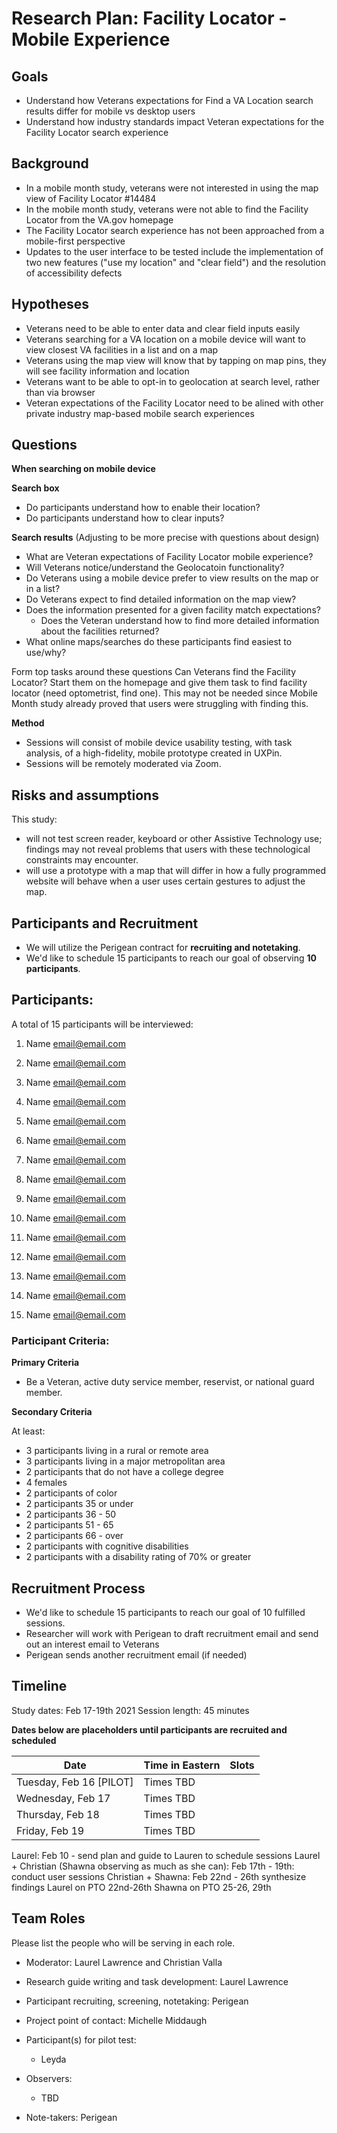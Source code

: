 # Research Plan: Facility Locator - Mobile Experience

## Goals
- Understand how Veterans expectations for Find a VA Location search results differ for mobile vs desktop users
- Understand how industry standards impact Veteran expectations for the Facility Locator search experience

## Background 

- In a mobile month study, veterans were not interested in using the map view of Facility Locator #14484
- In the mobile month study, veterans were not able to find the Facility Locator from the VA.gov homepage
- The Facility Locator search experience has not been approached from a mobile-first perspective
- Updates to the user interface to be tested include the implementation of two new features ("use my location" and "clear field") and the resolution of accessibility defects

## Hypotheses

- Veterans need to be able to enter data and clear field inputs easily
- Veterans searching for a VA location on a mobile device will want to view closest VA facilities in a list and on a map
- Veterans using the map view will know that by tapping on map pins, they will see facility information and location
- Veterans want to be able to opt-in to geolocation at search level, rather than via browser
- Veteran expectations of the Facility Locator need to be alined with other private industry map-based mobile search experiences

## Questions

**When searching on mobile device**

**Search box**
- Do participants understand how to enable their location?
- Do participants understand how to clear inputs?

**Search results** (Adjusting to be more precise with questions about design)
- What are Veteran expectations of Facility Locator mobile experience?
- Will Veterans notice/understand the Geolocatoin functionality?
- Do Veterans using a mobile device prefer to view results on the map or in a list?
- Do Veterans expect to find detailed information on the map view?
- Does the information presented for a given facility match expectations?
  -  Does the Veteran understand how to find more detailed information about the facilities returned?
- What online maps/searches do these participants find easiest to use/why?

Form top tasks around these questions
Can Veterans find the Facility Locator? Start them on the homepage and give them task to find facility locator (need optometrist, find one). This may not be needed since Mobile Month study already proved that users were struggling with finding this.

**Method**
- Sessions will consist of mobile device usability testing, with task analysis, of a high-fidelity, mobile prototype created in UXPin.
- Sessions will be remotely moderated via Zoom. 

## Risks and assumptions

This study:
- will not test screen reader, keyboard or other Assistive Technology use; findings may not reveal problems that users with these technological constraints may encounter.
- will use a prototype with a map that will differ in how a fully programmed website will behave when a user uses certain gestures to adjust the map. 

## Participants and Recruitment

- We will utilize the Perigean contract for **recruiting and notetaking**.
- We'd like to schedule 15 participants to reach our goal of observing **10 participants**. 

## Participants:

A total of 15 participants will be interviewed:

1. Name <email@email.com>

2. Name <email@email.com>

3. Name <email@email.com>

4. Name <email@email.com>

5. Name <email@email.com>

6. Name <email@email.com>

7. Name <email@email.com>

8. Name <email@email.com>

9. Name <email@email.com>

10. Name <email@email.com>

11. Name <email@email.com>

12. Name <email@email.com>

13. Name <email@email.com>

14. Name <email@email.com>

15. Name <email@email.com>


### Participant Criteria:

**Primary Criteria**

- Be a Veteran, active duty service member, reservist, or national guard member.

**Secondary Criteria**

At least:
- 3 participants living in a rural or remote area
- 3 participants living in a major metropolitan area
- 2 participants that do not have a college degree
- 4 females
- 2 participants of color
- 2 participants 35 or under
- 2 participants 36 - 50
- 2 participants 51 - 65
- 2 participants 66 - over
- 2 participants with cognitive disabilities
- 2 participants with a disability rating of 70% or greater

## Recruitment Process
- We'd like to schedule 15 participants to reach our goal of 10 fulfilled sessions.
- Researcher will work with Perigean to draft recruitment email and send out an interest email to Veterans
- Perigean sends another recruitment email (if needed)


## Timeline

Study dates: Feb 17-19th 2021
Session length: 45 minutes

**Dates below are placeholders until participants are recruited and scheduled**

Date | Time in Eastern | Slots
-----|-----------------------|-------
Tuesday, Feb 16 [PILOT] | Times TBD
Wednesday, Feb 17 | Times TBD
Thursday, Feb 18 | Times TBD
Friday, Feb 19 | Times TBD

Laurel: Feb 10 - send plan and guide to Lauren to schedule sessions
Laurel + Christian (Shawna observing as much as she can): Feb 17th - 19th: conduct user sessions
Christian + Shawna: Feb 22nd - 26th synthesize findings
Laurel on PTO 22nd-26th
Shawna on PTO 25-26, 29th

## Team Roles	
Please list the people who will be serving in each role. 
- Moderator: Laurel Lawrence and Christian Valla
- Research guide writing and task development: Laurel Lawrence
- Participant recruiting, screening, notetaking: Perigean
- Project point of contact: Michelle Middaugh
- Participant(s) for pilot test: 
  -  Leyda

- Observers: 
  - TBD

- Note-takers: Perigean 
